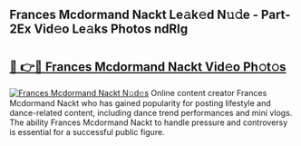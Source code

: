 ## Frances Mcdormand Nackt Le𝚊k𝚎d N𝚞𝚍e - Part-2Ex Vid𝚎o Le𝚊ks Photos ndRIg

# <h2><a href="http://fbaoe45.evod.top/?m=Frances+Mcdormand+Nackt">🔗 👉🔴 Frances Mcdormand Nackt Vid𝚎o Ph𝚘t𝚘s</a></h2>

[![Frances Mcdormand Nackt N𝚞d𝚎s](https://i.imgur.com/8V9OHl7.gif)](http://fbaoe45.evod.top/?m=Frances+Mcdormand+Nackt)
Online content creator Frances Mcdormand Nackt who has gained popularity for posting lifestyle and dance-related content, including dance trend performances and mini vlogs. The ability Frances Mcdormand Nackt to handle pressure and controversy is essential for a successful public figure. 
